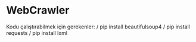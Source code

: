 # WebCrawler
Kodu çalıştırabilmek için gerekenler:
/ pip install beautifulsoup4
/ pip install requests
/ pip install lxml

